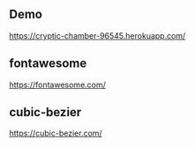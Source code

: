 ## Demo

https://cryptic-chamber-96545.herokuapp.com/

## fontawesome

https://fontawesome.com/

## cubic-bezier

https://cubic-bezier.com/